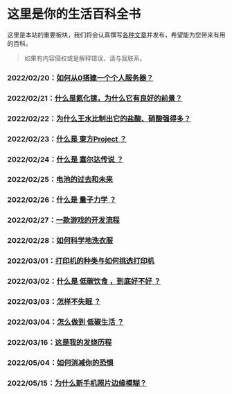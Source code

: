# 这里是你的生活百科全书

这里是本站的重要板块，我们将会认真撰写<u>各种文章</u>并发布，希望能为您带来有用的百科。

> 如果有内容侵权或是解释错误，请与我联系。



### 2022/02/20：[如何从0搭建一个个人服务器？](/popularization/20220220.html)

### 2022/02/21：[什么是氮化镓，为什么它有良好的前景？](/popularization/20220221.html)

### 2022/02/22：[为什么王水比制出它的盐酸、硝酸强得多？](/popularization/20220222.html)

### 2022/02/23：[什么是 東方Project ？](/popularization/20220223.html)

### 2022/02/24：[什么是 塞尔达传说 ？](/popularization/20220224.html)

### 2022/02/25：[电池的过去和未来](/popularization/20220225.html)

### 2022/02/26：[什么是 量子力学 ？](/popularization/20220226.html)

### 2022/02/27：[一款游戏的开发流程](/popularization/20220227.html)

### 2022/02/28：[如何科学地洗衣服](/popularization/20220228.html)

### 2022/03/01：[打印机的种类与如何挑选打印机](/popularization/20220301.html)

### 2022/03/02：[什么是 低碳饮食 ，到底好不好 ？](/popularization/20220302.html)

### 2022/03/03：[怎样不失眠 ？](/popularization/20220303.html)

### 2022/03/04：[怎么做到 低碳生活 ？](/popularization/20220304.html)

### 2022/03/16：[这是我的发烧历程](/popularization/20220316.html)

### 2022/05/04：[如何消减你的恐惧](/blog/sotwild/20220504.html)

### 2022/05/15：[为什么新手机照片边缘模糊？](/blog/sotwild/20220515.html)
